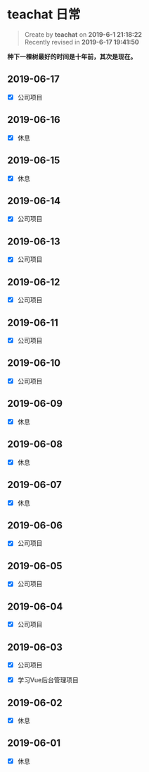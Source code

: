 teachat 日常
===

> Create by **teachat** on **2019-6-1 21:18:22**  
> Recently revised in **2019-6-17 19:41:50**

**种下一棵树最好的时间是十年前，其次是现在。**

## 2019-06-17

- [x] 公司项目

## 2019-06-16

- [x] 休息

## 2019-06-15

- [x] 休息

## 2019-06-14

- [x] 公司项目

## 2019-06-13

- [x] 公司项目

## 2019-06-12

- [x] 公司项目

## 2019-06-11

- [x] 公司项目

## 2019-06-10

- [x] 公司项目

## 2019-06-09

- [x] 休息

## 2019-06-08

- [x] 休息

## 2019-06-07

- [x] 休息

## 2019-06-06

- [x] 公司项目

## 2019-06-05

- [x] 公司项目

## 2019-06-04

- [x] 公司项目

## 2019-06-03

- [x] 公司项目

- [x] 学习Vue后台管理项目

## 2019-06-02

- [x] 休息

## 2019-06-01

- [x] 休息


